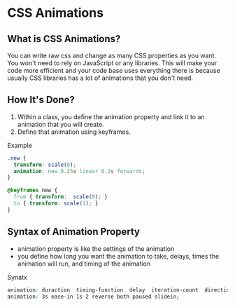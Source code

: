 # CSS Animations

## What is CSS Animations?

You can write raw css and change as many CSS properties as you want.
You won't need to rely on JavaScript or any libraries. This will make
your code more efficient and your code base uses everything there is
because usually CSS libraries has a lot of animations that you don't need.

## How It's Done?

1. Within a class, you define the animation property and link it to an animation that you will create.
2. Define that animation using keyframes.

Example
```css
.new {
  transform: scale(0);
  animation: new 0.25s linear 0.2s forwards;
}

@keyframes new {
  from { transform:  scale(0); }
  to { transform: scale(1); }
}
```

## Syntax of Animation Property

-  animation property is like the settings of the animation
-  you define how long you want the animation to take, delays, times the animation will run, and timing of the animation

Synatx
```css
animation: duraction  timing-function  delay  iteration-count  direction  fill-mode  play-state  name;
animation: 3s ease-in 1s 2 reverse both paused slidein;
```
